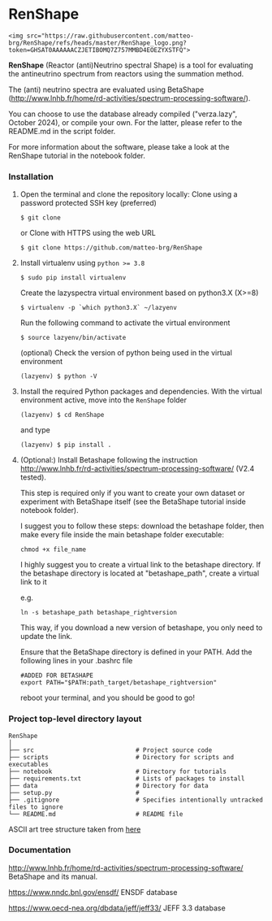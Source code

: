 # RenShape

`<img src="https://raw.githubusercontent.com/matteo-brg/RenShape/refs/heads/master/RenShape_logo.png?token=GHSAT0AAAAAACZJETIBOMQ7Z757MMBD4EOEZYXSTFQ">`

**RenShape** (Reactor (anti)Neutrino spectral Shape) is a tool for evaluating the antineutrino spectrum from reactors using the summation method.

The (anti) neutrino spectra are evaluated using BetaShape (http://www.lnhb.fr/home/rd-activities/spectrum-processing-software/).

You can choose to use the database already compiled ("verza.lazy", October 2024), or compile your own.
For the latter, please refer to the README.md in the script folder.

For more information about the software, please take a look at the RenShape tutorial in the notebook folder.

### Installation

1. Open the terminal and clone the repository locally:
   Clone using a password protected SSH key (preferred)

   ```
   $ git clone 
   ```

   or Clone with HTTPS using the web URL

   ```
   $ git clone https://github.com/matteo-brg/RenShape
   ```
2. Install virtualenv using `python >= 3.8`

   ```
   $ sudo pip install virtualenv
   ```

   Create the lazyspectra virtual environment based on python3.X (X>=8)

   ```
   $ virtualenv -p `which python3.X` ~/lazyenv
   ```

   Run the following command to activate the virtual environment

   ```
   $ source lazyenv/bin/activate
   ```

   (optional) Check the version of python being used in the virtual environment

   ```
   (lazyenv) $ python -V
   ```
3. Install the required Python packages and dependencies. With the virtual environment active, move into the `RenShape` folder

   ```
   (lazyenv) $ cd RenShape
   ```

   and type

   ```
   (lazyenv) $ pip install .
   ```
4. (Optional:) Install Betashape following the instruction http://www.lnhb.fr/rd-activities/spectrum-processing-software/ (V2.4 tested).

   This step is required only if you want to create your own dataset or experiment with BetaShape itself (see the BetaShape tutorial inside notebook folder).

   I suggest you to follow these steps: download the betashape folder, then make every file inside the main betashape folder executable:

   ```
   chmod +x file_name
   ```

   I highly suggest you to create a virtual link to the betashape directory. If the betashape directory is located at "betashape_path", create a virtual link to it

   e.g.

   ```
   ln -s betashape_path betashape_rightversion
   ```

   This way, if you download a new version of betashape, you only need to update the link.

   Ensure that the BetaShape directory is defined in your PATH. Add the following lines in your .bashrc file

   ```
   #ADDED FOR BETASHAPE
   export PATH="$PATH:path_target/betashape_rightversion"
   ```

   reboot your terminal, and you should be good to go!

### Project top-level directory layout

    RenShape
    │
    ├── src                            # Project source code
    ├── scripts                        # Directory for scripts and executables
    ├── notebook                       # Directory for tutorials
    ├── requirements.txt               # Lists of packages to install
    ├── data                           # Directory for data
    ├── setup.py                       #
    ├── .gitignore                     # Specifies intentionally untracked files to ignore
    └── README.md                      # README file

 ASCII art tree structure taken from [here](https://codepen.io/patrickhlauke/pen/azbYWZ)

### Documentation

http://www.lnhb.fr/home/rd-activities/spectrum-processing-software/ BetaShape and its manual.

https://www.nndc.bnl.gov/ensdf/ ENSDF database

https://www.oecd-nea.org/dbdata/jeff/jeff33/ JEFF 3.3 database
